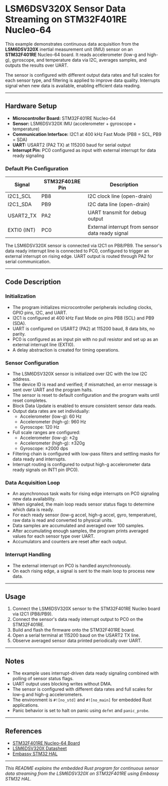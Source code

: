 # LSM6DSV320X Sensor Data Streaming on STM32F401RE Nucleo-64

This example demonstrates continuous data acquisition from the **LSM6DSV320X** inertial measurement unit (IMU) sensor on an **STM32F401RE** Nucleo-64 board. It reads accelerometer (low-g and high-g), gyroscope, and temperature data via I2C, averages samples, and outputs the results over UART.

The sensor is configured with different output data rates and full scales for each sensor type, and filtering is applied to improve data quality. Interrupts signal when new data is available, enabling efficient data reading.

---

## Hardware Setup

- **Microcontroller Board:** STM32F401RE Nucleo-64
- **Sensor:** LSM6DSV320X IMU (accelerometer + gyroscope + temperature)
- **Communication Interface:** I2C1 at 400 kHz Fast Mode (PB8 = SCL, PB9 = SDA)
- **UART:** USART2 (PA2 TX) at 115200 baud for serial output
- **Interrupt Pin:** PC0 configured as input with external interrupt for data ready signaling

### Default Pin Configuration

| Signal       | STM32F401RE Pin | Description                      |
|--------------|-----------------|---------------------------------|
| I2C1_SCL     | PB8             | I2C clock line (open-drain)     |
| I2C1_SDA     | PB9             | I2C data line (open-drain)      |
| USART2_TX    | PA2             | UART transmit for debug output  |
| EXTI0 (INT)  | PC0             | External interrupt from sensor data ready signal |

The LSM6DSV320X sensor is connected via I2C1 on PB8/PB9. The sensor's data ready interrupt line is connected to PC0, configured to trigger an external interrupt on rising edge. UART output is routed through PA2 for serial communication.

---

## Code Description

### Initialization

- The program initializes microcontroller peripherals including clocks, GPIO pins, I2C, and UART.
- I2C1 is configured at 400 kHz Fast Mode on pins PB8 (SCL) and PB9 (SDA).
- UART is configured on USART2 (PA2) at 115200 baud, 8 data bits, no parity.
- PC0 is configured as an input pin with no pull resistor and set up as an external interrupt line (EXTI0).
- A delay abstraction is created for timing operations.

### Sensor Configuration

- The LSM6DSV320X sensor is initialized over I2C with the low I2C address.
- The device ID is read and verified; if mismatched, an error message is sent over UART and the program halts.
- The sensor is reset to default configuration and the program waits until reset completes.
- Block Data Update is enabled to ensure consistent sensor data reads.
- Output data rates are set individually:
  - Accelerometer (low-g): 60 Hz
  - Accelerometer (high-g): 960 Hz
  - Gyroscope: 120 Hz
- Full scale ranges are configured:
  - Accelerometer (low-g): ±2g
  - Accelerometer (high-g): ±320g
  - Gyroscope: ±2000 dps
- Filtering chain is configured with low-pass filters and settling masks for data ready and interrupts.
- Interrupt routing is configured to output high-g accelerometer data ready signals on INT1 pin (PC0).

### Data Acquisition Loop

- An asynchronous task waits for rising edge interrupts on PC0 signaling new data availability.
- When signaled, the main loop reads sensor status flags to determine which data is ready.
- For each ready sensor (low-g accel, high-g accel, gyro, temperature), raw data is read and converted to physical units.
- Data samples are accumulated and averaged over 100 samples.
- After accumulating enough samples, the program prints averaged values for each sensor type over UART.
- Accumulators and counters are reset after each output.

### Interrupt Handling

- The external interrupt on PC0 is handled asynchronously.
- On each rising edge, a signal is sent to the main loop to process new data.

---

## Usage

1. Connect the LSM6DSV320X sensor to the STM32F401RE Nucleo board via I2C1 (PB8/PB9).
2. Connect the sensor's data ready interrupt output to PC0 on the STM32F401RE.
3. Build and flash the firmware onto the STM32F401RE board.
4. Open a serial terminal at 115200 baud on the USART2 TX line.
5. Observe averaged sensor data printed periodically over UART.

---

## Notes

- The example uses interrupt-driven data ready signaling combined with polling of sensor status flags.
- UART output uses blocking writes without DMA.
- The sensor is configured with different data rates and full scales for low-g and high-g accelerometers.
- The environment is `#![no_std]` and `#![no_main]` for embedded Rust applications.
- Panic behavior is set to halt on panic using `defmt` and `panic_probe`.

---

## References

- [STM32F401RE Nucleo-64 Board](https://www.st.com/en/evaluation-tools/nucleo-f401re.html)
- [LSM6DSV320X Datasheet](https://www.st.com/resource/en/datasheet/lsm6dsv320x.pdf)
- [Embassy STM32 HAL](https://docs.rs/embassy-stm32)

---

*This README explains the embedded Rust program for continuous sensor data streaming from the LSM6DSV320X on STM32F401RE using Embassy STM32 HAL.*
